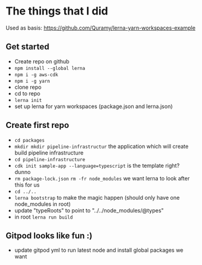 # The things that I did

Used as basis: https://github.com/Quramy/lerna-yarn-workspaces-example



## Get started
* Create repo on github
* `npm install --global lerna`
* `npm i -g aws-cdk`
* `npm i -g yarn`
* clone repo
* cd to repo
* `lerna init`
* set up lerna for yarn workspaces (package.json and lerna.json)

## Create first repo
* `cd packages`
* `mkdir mkdir pipeline-infrastructur` the application which will create build pipeline infrastructure
* `cd pipeline-infrastructure`
* `cdk init sample-app --language=typescript` is the template right? dunno
* `rm package-lock.json` `rm -fr node_modules` we want lerna to look after this for us
* `cd ../..`
* `lerna bootstrap` to make the magic happen (should only have one node_modules in root)
* update "typeRoots" to point to "../../node_modules/@types"
* in root `lerna run build`

## Gitpod looks like fun :)
* update gitpod yml to run latest node and install global packages we want